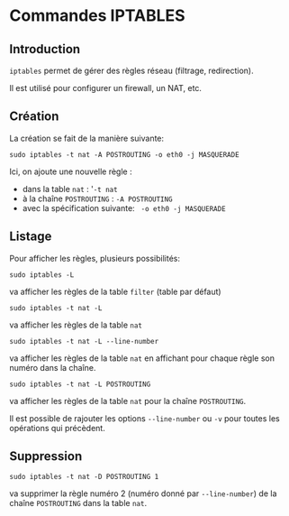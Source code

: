 # Commandes IPTABLES

## Introduction

`iptables` permet de gérer des règles réseau (filtrage, redirection).

Il est utilisé pour configurer un firewall, un NAT, etc.


## Création
La création se fait de la manière suivante:

`sudo iptables -t nat -A POSTROUTING -o eth0 -j MASQUERADE`

Ici, on ajoute une nouvelle règle :
* dans la table `nat` : '`-t nat`
* à la chaîne `POSTROUTING` : `-A POSTROUTING`
* avec la spécification suivante: ` -o eth0 -j MASQUERADE`


## Listage

Pour afficher les règles, plusieurs possibilités:

`sudo iptables -L`

va afficher les règles de la table `filter` (table par défaut)

`sudo iptables -t nat -L`

va afficher les règles de la table `nat`

`sudo iptables -t nat -L --line-number`

va afficher les règles de la table `nat` en affichant pour chaque règle son numéro dans la chaîne.

`sudo iptables -t nat -L POSTROUTING`

va afficher les règles de la table `nat` pour la chaîne `POSTROUTING`.

Il est possible de rajouter les options `--line-number`
ou `-v` pour toutes les opérations qui précèdent.

## Suppression

`sudo iptables -t nat -D POSTROUTING 1`

va supprimer la règle numéro 2 (numéro donné par `--line-number`) de la chaîne `POSTROUTING` dans la table `nat`.
